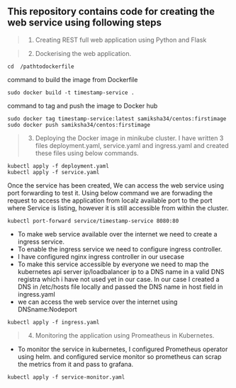 ## This repository contains code for creating the web service using following steps
> 1. Creating REST full web application using Python and Flask

> 2. Dockerising the web application.
```
cd  /pathtodockerfile
```

command to build the image from Dockerfile
```
sudo docker build -t timestamp-service .
```

command to tag and push the image to Docker hub
```
sudo docker tag timestamp-service:latest samiksha34/centos:firstimage
sudo docker push samiksha34/centos:firstimage
```


> 3. Deploying the Docker image in minikube cluster.
I have written 3 files deployment.yaml, service.yaml and ingress.yaml and created these files using below commands.
```
kubectl apply -f deployment.yaml
kubectl apply -f service.yaml
```

Once the service has been created, We can access the web service using port forwarding to test it.
Using below command we are forwading the request to access the application from localz available port to the port where Service is listing, however it is still accessible from within the cluster.
```
kubectl port-forward service/timestamp-service 8080:80
```

* To make web service available over the internet we need to create a ingress service. 
* To enable the ingress service we need to configure ingress controller. 
* I have configured nginx ingress controller in our usecase
* To make this service accessible by everyone we need to map the kubernetes api server ip/loadbalancer ip to a DNS name in a valid DNS registra which i have not used yet in our case. In our case I created a DNS in /etc/hosts file locally and passed the DNS name in host field in ingress.yaml
* we can access the web service over the internet using DNSname:Nodeport

```
kubectl apply -f ingress.yaml
```

> 4. Monitoring the application using Promeatheus in Kubernetes.

* To monitor the service in kubernetes, I configured Prometheus operator using helm. and configured service monitor so prometheus can scrap the metrics from it and pass to grafana.

```
kubectl apply -f service-monitor.yaml
```
